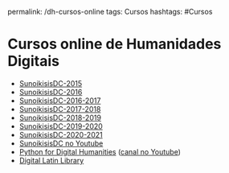 permalink: /dh-cursos-online
tags: Cursos
hashtags: #Cursos


# Cursos online de Humanidades Digitais

- [SunoikisisDC-2015](https://github.com/SunoikisisDC/SunoikisisDC-2015/wiki)
- [SunoikisisDC-2016](https://github.com/SunoikisisDC/SunoikisisDC-2016/wiki)
- [SunoikisisDC-2016-2017](https://github.com/SunoikisisDC/SunoikisisDC-2016-2017/wiki)
- [SunoikisisDC-2017-2018](https://github.com/SunoikisisDC/SunoikisisDC-2017-2018/wiki)
- [SunoikisisDC-2018-2019](https://github.com/SunoikisisDC/SunoikisisDC-2018-2019/wiki)
- [SunoikisisDC-2019-2020](https://github.com/SunoikisisDC/SunoikisisDC-2019-2020/wiki)
- [SunoikisisDC-2020-2021](https://github.com/SunoikisisDC/SunoikisisDC-2020-2021/wiki)
- [SunoikisisDC no Youtube](https://www.youtube.com/channel/UCjwSzxMtwDaPu6JvG1GquOw)
- [Python for Digital Humanities](https://pythonhumanities.com/python-for-dh-course/) ([canal no Youtube](https://www.youtube.com/channel/UC5vr5PwcXiKX_-6NTteAlXw))
- [Digital Latin Library](https://www.youtube.com/channel/UCQ5VTFGR7_aZh5dHE8oD82w)


